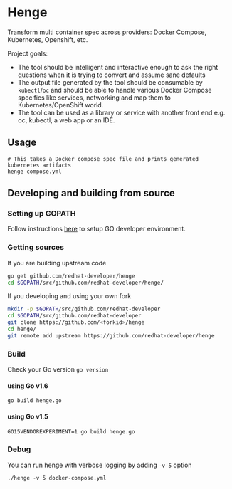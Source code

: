 # Henge
Transform multi container spec across providers: Docker Compose, Kubernetes, Openshift, etc.

Project goals:
- The tool should be intelligent and interactive enough to ask the right questions when it is trying to convert and assume sane defaults
- The output file generated by the tool should be consumable by `kubectl`/`oc` and should be able to handle various Docker Compose specifics like services, networking and map them to Kubernetes/OpenShift world.
- The tool can be used as a library or service with another front end e.g. oc, kubectl, a web app or an IDE.



## Usage

```
# This takes a Docker compose spec file and prints generated kubernetes artifacts
henge compose.yml
```


## Developing and building from source

### Setting up GOPATH

Follow instructions [here](https://golang.org/doc/code.html#GOPATH) to setup GO developer environment.


### Getting sources

If you are building upstream code
```bash
go get github.com/redhat-developer/henge
cd $GOPATH/src/github.com/redhat-developer/henge/
```

If you developing and using your own fork
```bash
mkdir -p $GOPATH/src/github.com/redhat-developer
cd $GOPATH/src/github.com/redhat-developer
git clone https://github.com/<forkid>/henge
cd henge/
git remote add upstream https://github.com/redhat-developer/henge
```

### Build
Check your Go version `go version`

#### using Go v1.6
```
go build henge.go
```

#### using Go v1.5
```
GO15VENDOREXPERIMENT=1 go build henge.go
```

### Debug
You can run henge with verbose logging by adding `-v 5` option
```
./henge -v 5 docker-compose.yml
```


